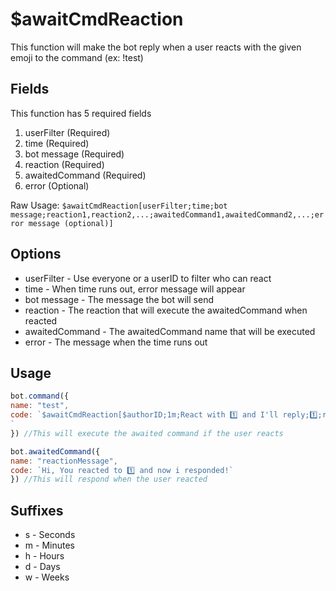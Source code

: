 # $awaitCmdReaction

This function will make the bot reply when a user reacts with the given emoji to the command \(ex: !test\)

## Fields

This function has 5 required fields

1. userFilter \(Required\)
2. time \(Required\)
3. bot message \(Required\)
4. reaction \(Required\)
5. awaitedCommand \(Required\)
6. error \(Optional\)

Raw Usage: `$awaitCmdReaction[userFilter;time;bot message;reaction1,reaction2,...;awaitedCommand1,awaitedCommand2,...;error message (optional)]`

## Options

* userFilter - Use everyone or a userID to filter who can react
* time - When time runs out, error message will appear
* bot message - The message the bot will send
* reaction - The reaction that will execute the awaitedCommand when reacted
* awaitedCommand - The awaitedCommand name that will be executed
* error - The message when the time runs out

## Usage

```javascript
bot.command({
name: "test",
code: `$awaitCmdReaction[$authorID;1m;React with 1️⃣ and I'll reply;1️⃣;reactionMessage;Command Timed out] !
`
}) //This will execute the awaited command if the user reacts

bot.awaitedCommand({
name: "reactionMessage",
code: `Hi, You reacted to 1️⃣ and now i responded!`
}) //This will respond when the user reacted
```

## Suffixes

* s - Seconds
* m - Minutes
* h - Hours
* d - Days
* w - Weeks

